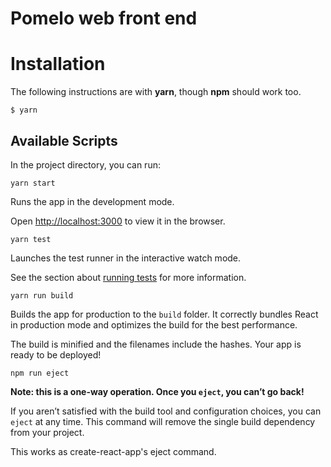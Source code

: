 # Pomelo web front end

# Installation

The following instructions are with __yarn__, though __npm__ should work too.
```
$ yarn
```

## Available Scripts

In the project directory, you can run:

`yarn start`

Runs the app in the development mode.

Open [http://localhost:3000](http://localhost:3000) to view it in the browser.

`yarn test`

Launches the test runner in the interactive watch mode.

See the section about [running tests](#running-tests) for more information.

`yarn run build`

Builds the app for production to the `build` folder.
It correctly bundles React in production mode and optimizes the build for the best performance.

The build is minified and the filenames include the hashes.
Your app is ready to be deployed!

`npm run eject`

**Note: this is a one-way operation. Once you `eject`, you can’t go back!**

If you aren’t satisfied with the build tool and configuration choices, you can `eject` at any time. This command will remove the single build dependency from your project.

This works as create-react-app's eject command.
